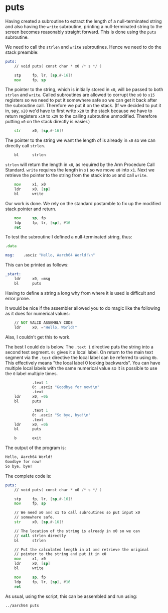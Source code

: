 puts
====

Having created a subroutine to extract the length of a null-terminated string and also
having the `write` subroutine, printing a null-terminated string to the screen becomes
reasonably straight forward.  This is done using the `puts` subroutine.

We need to call the `strlen` and `write` subroutines.  Hence we need to do the stack preamble:

```asm
puts:
    // void puts( const char * x0 /* s */ )

    stp     fp, lr, [sp,#-16]!
    mov     fp, sp
```

The pointer to the string, which is initially stored in `x0`, will be passed to both
`strlen` and `write`.  Called subroutines are allowed to corrupt the `x0` to `x15`
registers so we need to put it somewhere safe so we can get it back after the
subroutine call.  Therefore we put it on the stack.  (If we decided to put it in, say, `x20`
we'd have to first write `x20` to the stack because we have to return registers `x19` to `x29`
to the calling subroutine unmodified.  Therefore putting `x0` on the stack directly is easier.)

```asm
    str     x0, [sp,#-16]!
```

The pointer to the string we want the length of is already in `x0` so we can directly call
`strlen`.

```asm
    bl      strlen
```

`strlen` will return the length in `x0`, as required by the Arm Procedure Call Standard.
`write` requires the length in `x1` so we move `x0` into `x1`.  Next we retrieve the pointer to
the string from the stack into `x0` and call `write`.

```asm
    mov     x1, x0
    ldr     x0, [sp]
    bl      write
```

Our work is done.  We rely on the standard postamble to fix up the modified stack pointer and
return.

```asm
    mov     sp, fp
    ldp     fp, lr, [sp], #16
    ret
```

To test the subroutine I defined a null-terminated string, thus:

```asm
.data

msg:    .asciz "Hello, Aarch64 World!\n"
```

This can be printed as follows:

```asm
_start:
    ldr     x0, =msg
    bl      puts
```

Having to define a string a long why from where it is used is difficult and error prone.

It would be nice if the assembler allowed you to do magic like the following as it does for
numerical values:

```asm
    // NOT VALID ASSEMBLY CODE
    ldr     x0, ="Hello, World!"
```

Alas, I couldn't get this to work.

The best I could do is below.  The `.text 1` directive puts the string into a second text segment.
`0:` gives it a local label.  On return to the main text segment via the `.text` directive the local
label can be referred to using `0b`.  This effectively means "the local label 0 looking backwards".
You can have multiple local labels with the same numerical value so it is possible to use the `0` label
multiple times.

```asm
            .text 1
            0: .asciz "Goodbye for now!\n"
            .text
    ldr     x0, =0b
    bl      puts

            .text 1
            0: .asciz "So bye, bye!\n"
            .text
    ldr     x0, =0b
    bl      puts

    b       exit
```

The output of the program is:

```txt
Hello, Aarch64 World!
Goodbye for now!
So bye, bye!
```

The complete code is:

```asm
puts:
    // void puts( const char * x0 /* s */ )

    stp     fp, lr, [sp,#-16]!
    mov     fp, sp

    // We need x0 and x1 to call subroutines so put input x0
    // somewhere safe.
    str     x0, [sp,#-16]!

    // The location of the string is already in x0 so we can
    // call strlen directly
    bl      strlen

    // Put the calculated length in x1 and retrieve the original
    // pointer to the string and put it in x0
    mov     x1, x0
    ldr     x0, [sp]
    bl      write

    mov     sp, fp
    ldp     fp, lr, [sp], #16
    ret
```

As usual, using the script, this can be assembled and run using:

```asm
../aarch64 puts
```
